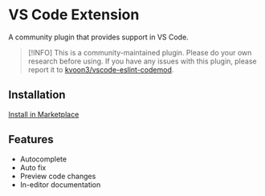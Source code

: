 # VS Code Extension

A community plugin that provides support in VS Code.

> [!INFO]
> This is a community-maintained plugin. Please do your own research before using. If you have any issues with this plugin, please report it to [kvoon3/vscode-eslint-codemod](https://github.com/kvoon3/vscode-eslint-codemod).

## Installation

[Install in Marketplace](https://marketplace.visualstudio.com/items?itemName=kvoon.vscode-eslint-codemod)

## Features

- Autocomplete
- Auto fix
- Preview code changes
- In-editor documentation
